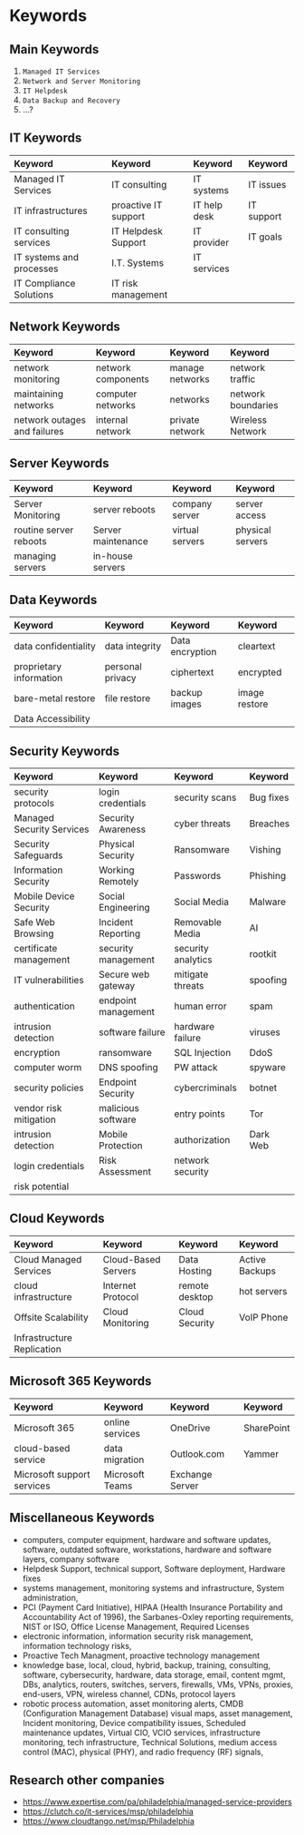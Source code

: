 # Keywords

## Main Keywords

1. `Managed IT Services`
2. `Network and Server Monitoring`
3. `IT Helpdesk`
4. `Data Backup and Recovery`
5. ...?

## IT Keywords

| Keyword                  | Keyword              | Keyword      | Keyword    |
| :----------------------- | :------------------- | :----------- | :--------- |
| Managed IT Services      | IT consulting        | IT systems   | IT issues  |
| IT infrastructures       | proactive IT support | IT help desk | IT support |
| IT consulting services   | IT Helpdesk Support  | IT provider  | IT goals   |
| IT systems and processes | I.T. Systems         | IT services  |            |
| IT Compliance Solutions  | IT risk management   |              |            |

## Network Keywords

| Keyword                      | Keyword            | Keyword         | Keyword            |
| :--------------------------- | :----------------- | :-------------- | :----------------- |
| network monitoring           | network components | manage networks | network traffic    |
| maintaining networks         | computer networks  | networks        | network boundaries |
| network outages and failures | internal network   | private network | Wireless Network   |

## Server Keywords

| Keyword                | Keyword            | Keyword         | Keyword          |
| :--------------------- | :----------------- | :-------------- | :--------------- |
| Server Monitoring      | server reboots     | company server  | server access    |
| routine server reboots | Server maintenance | virtual servers | physical servers |
| managing servers       | in-house servers   |                 |                  |

## Data Keywords

| Keyword                 | Keyword          | Keyword         | Keyword       |
| :---------------------- | :--------------- | :-------------- | :------------ |
| data confidentiality    | data integrity   | Data encryption | cleartext     |
| proprietary information | personal privacy | ciphertext      | encrypted     |
| bare-metal restore      | file restore     | backup images   | image restore |
| Data Accessibility      |                  |                 |               |

## Security Keywords

| Keyword                   | Keyword             | Keyword            | Keyword   |
| :------------------------ | :------------------ | :----------------- | :-------- |
| security protocols        | login credentials   | security scans     | Bug fixes |
| Managed Security Services | Security Awareness  | cyber threats      | Breaches  |
| Security Safeguards       | Physical Security   | Ransomware         | Vishing   |
| Information Security      | Working Remotely    | Passwords          | Phishing  |
| Mobile Device Security    | Social Engineering  | Social Media       | Malware   |
| Safe Web Browsing         | Incident Reporting  | Removable Media    | AI        |
| certificate management    | security management | security analytics | rootkit   |
| IT vulnerabilities        | Secure web gateway  | mitigate threats   | spoofing  |
| authentication            | endpoint management | human error        | spam      |
| intrusion detection       | software failure    | hardware failure   | viruses   |
| encryption                | ransomware          | SQL Injection      | DdoS      |
| computer worm             | DNS spoofing        | PW attack          | spyware   |
| security policies         | Endpoint Security   | cybercriminals     | botnet    |
| vendor risk mitigation    | malicious software  | entry points       | Tor       |
| intrusion detection       | Mobile Protection   | authorization      | Dark Web  |
| login credentials         | Risk Assessment     | network security   |           |
| risk potential            |                     |                    |           |

## Cloud Keywords

| Keyword                    | Keyword             | Keyword        | Keyword        |
| :------------------------- | :------------------ | :------------- | :------------- |
| Cloud Managed Services     | Cloud-Based Servers | Data Hosting   | Active Backups |
| cloud infrastructure       | Internet Protocol   | remote desktop | hot servers    |
| Offsite Scalability        | Cloud Monitoring    | Cloud Security | VoIP Phone     |
| Infrastructure Replication |                     |                |                |

## Microsoft 365 Keywords

| Keyword                    | Keyword         | Keyword         | Keyword    |
| :------------------------- | :-------------- | :-------------- | :--------- |
| Microsoft 365              | online services | OneDrive        | SharePoint |
| cloud-based service        | data migration  | Outlook.com     | Yammer     |
| Microsoft support services | Microsoft Teams | Exchange Server |            |

## Miscellaneous Keywords

- computers, computer equipment, hardware and software updates, software, outdated software, workstations, hardware and software layers, company software
- Helpdesk Support, technical support, Software deployment, Hardware fixes
- systems management, monitoring systems and infrastructure, System administration,
- PCI (Payment Card Initiative), HIPAA (Health Insurance Portability and Accountability Act of 1996), the Sarbanes-Oxley reporting requirements, NIST or ISO, Office License Management, Required Licenses
- electronic information, information security risk management, information technology risks,
- Proactive Tech Managment, proactive technology management
- knowledge base, local, cloud, hybrid, backup, training, consulting, software, cybersecurity, hardware, data storage, email, content mgmt, DBs, analytics, routers, switches, servers, firewalls, VMs, VPNs, proxies, end-users, VPN, wireless channel, CDNs, protocol layers
- robotic process automation, asset monitoring alerts, CMDB (Configuration Management Database) visual maps, asset management, Incident monitoring, Device compatibility issues, Scheduled maintenance updates, Virtual CIO, VCIO services, infrastructure monitoring, tech infrastructure, Technical Solutions, medium access control (MAC), physical (PHY), and radio frequency (RF) signals,

## Research other companies

- https://www.expertise.com/pa/philadelphia/managed-service-providers
- https://clutch.co/it-services/msp/philadelphia
- https://www.cloudtango.net/msp/Philadelphia
